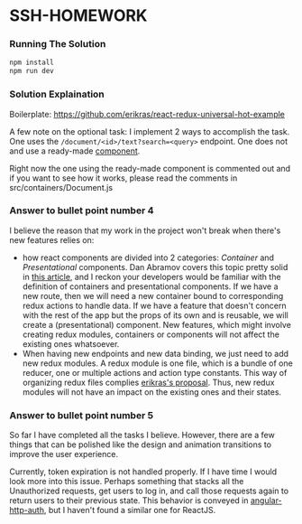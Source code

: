 # SSH-HOMEWORK

### Running The Solution
```bash
npm install
npm run dev
```

### Solution Explaination

Boilerplate: https://github.com/erikras/react-redux-universal-hot-example

A few note on the optional task: I implement 2 ways to accomplish the task. One uses the `/document/<id>/text?search=<query>` endpoint. One does not and use a ready-made [component](https://github.com/bvaughn/react-highlight-words).

Right now the one using the ready-made component is commented out and if you want to see how it works, please read the comments in src/containers/Document.js

### Answer to bullet point number 4

I believe the reason that my work in the project won't break when there's new features relies on:
* how react components are divided into 2 categories: _Container_ and _Presentational_ components. Dan Abramov covers this topic pretty solid in [this article](https://medium.com/@dan_abramov/smart-and-dumb-components-7ca2f9a7c7d0#.afwxidnth), and I reckon your developers would be familiar with the definition of containers and presentational components. If we have a new route, then we will need a new container bound to corresponding redux actions to handle data. If we have a feature that doesn't concern with the rest of the app but the props of its own and is reusable, we will create a (presentational) component. New features, which might involve creating redux modules, containers or components will not affect the existing ones whatsoever.
* When having new endpoints and new data binding, we just need to add new redux modules. A redux module is one file, which is a bundle of one reducer, one or multiple actions and action type constants. This way of organizing redux files complies [erikras's proposal](https://github.com/erikras/ducks-modular-redux). Thus, new redux modules will not have an impact on the existing ones and their states.


### Answer to bullet point number 5

So far I have completed all the tasks I believe. However, there are a few things that can be polished like the design and animation transitions to improve the user experience.

Currently, token expiration is not handled properly. If I have time I would look more into this issue. Perhaps something that stacks all the Unauthorized requests, get users to log in, and call those requests again to return users to their previous state. This behavior is conveyed in [angular-http-auth](https://github.com/witoldsz/angular-http-auth), but I haven't found a similar one for ReactJS.

